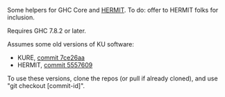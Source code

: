 Some helpers for GHC Core and [HERMIT](https://github.com/ku-fpg/hermit/).
To do: offer to HERMIT folks for inclusion.

Requires GHC 7.8.2 or later.

Assumes some old versions of KU software:

*   KURE, [commit 7ce26aa](https://github.com/ku-fpg/kure/commit/7ce26aa)
*   HERMIT, [commit 5557609](https://github.com/ku-fpg/hermit/commit/5557609)

To use these versions, clone the repos (or pull if already cloned), and use "git checkout [commit-id]".

